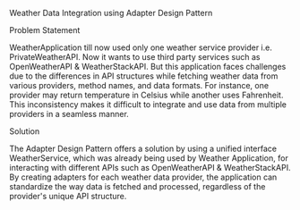 Weather Data Integration using Adapter Design Pattern

Problem Statement

WeatherApplication till now used only one weather service provider i.e. PrivateWeatherAPI. Now it wants to use third party services such as OpenWeatherAPI & WeatherStackAPI.
But this application faces challenges due to the differences in API structures while fetching weather data from various providers, method names, and data formats. For instance, one provider may return temperature in Celsius while another uses Fahrenheit. This inconsistency makes it difficult to integrate and use data from multiple providers in a seamless manner.

Solution

The Adapter Design Pattern offers a solution by using a unified interface WeatherService, which was already being used by Weather Application, for interacting with different APIs such as OpenWeatherAPI & WeatherStackAPI. By creating adapters for each weather data provider, the application can standardize the way data is fetched and processed, regardless of the provider's unique API structure.

